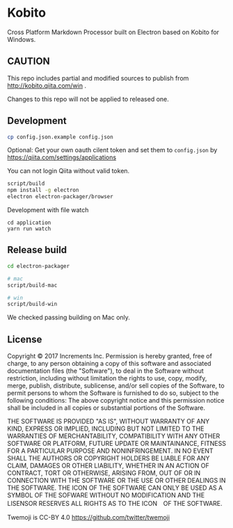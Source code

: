# Kobito

Cross Platform Markdown Processor built on Electron based on Kobito for Windows.

## CAUTION

This repo includes partial and modified sources to publish from http://kobito.qiita.com/win .

Changes to this repo will not be applied to released one.

## Development

```sh
cp config.json.example config.json
```

Optional: Get your own oauth cilent token and set them to `config.json` by https://qiita.com/settings/applications

You can not login Qiita without valid token.

```sh
script/build
npm install -g electron
electron electron-packager/browser
```

Development with file watch
```
cd application
yarn run watch
```

## Release build

```sh
cd electron-packager

# mac
script/build-mac

# win
script/build-win
```

We checked passing building on Mac only.

## License

Copyright © 2017 Increments Inc.
Permission is hereby granted, free of charge, to any person obtaining a copy of this software and associated documentation files (the "Software"), to deal in the Software without restriction, including without limitation the rights to use, copy, modify, merge, publish, distribute, sublicense, and/or sell copies of the Software, to permit persons to whom the Software is furnished to do so, subject to the following conditions:
The above copyright notice and this permission notice shall be included in all copies or substantial portions of the Software.

THE SOFTWARE IS PROVIDED "AS IS", WITHOUT WARRANTY OF ANY KIND, EXPRESS OR IMPLIED, INCLUDING BUT NOT LIMITED TO THE WARRANTIES OF MERCHANTABILITY, COMPATIBILITY WITH ANY OTHER SOFTWARE OR PLATFORM, FUTURE UPDATE OR MAINTAINANCE, FITNESS FOR A PARTICULAR PURPOSE AND NONINFRINGEMENT. IN NO EVENT SHALL THE AUTHORS OR COPYRIGHT HOLDERS BE LIABLE FOR ANY CLAIM, DAMAGES OR OTHER LIABILITY, WHETHER IN AN ACTION OF CONTRACT, TORT OR OTHERWISE, ARISING FROM, OUT OF OR IN CONNECTION WITH THE SOFTWARE OR THE USE OR OTHER DEALINGS IN THE SOFTWARE.
THE ICON OF THE SOFTWARE CAN ONLY BE USED AS A SYMBOL OF THE SOFWARE WITHOUT NO MODIFICATION AND THE LISENSOR RESERVES ALL RIGHTS AS TO THE ICON　OF THE SOFTWARE.

Twemoji is CC-BY 4.0 https://github.com/twitter/twemoji
